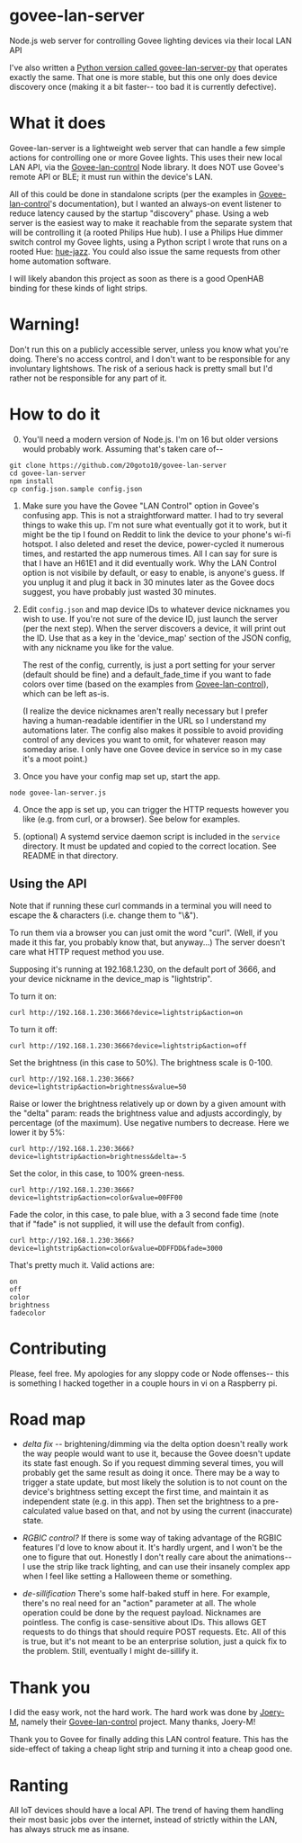 # govee-lan-server
Node.js web server for controlling Govee lighting devices via their local LAN API   

I've also written a [Python version called govee-lan-server-py](https://github.com/20goto10/govee-lan-server-py) that operates exactly the same. That one is more stable, but this one only does device discovery once (making it a bit faster-- too bad it is currently defective).


# What it does
Govee-lan-server is a lightweight web server that can handle a few simple actions for controlling one or more Govee lights. This uses their new local LAN API, via the [Govee-lan-control](https://github.com/Joery-M/Govee-LAN-Control) Node library. It does NOT use Govee's remote API or BLE; it must run within the device's LAN.

All of this could be done in standalone scripts (per the examples in [Govee-lan-control](https://github.com/Joery-M/Govee-LAN-Control)'s documentation), but I wanted an always-on event listener to reduce latency caused by the startup "discovery" phase. Using a web server is the easiest way to make it reachable from the separate system that will be controlling it (a rooted Philips Hue hub). I use a Philips Hue dimmer switch control my Govee lights, using a Python script I wrote that runs on a rooted Hue: [hue-jazz](https://github.com/20goto10/hue-jazz/). You could also issue the same requests from other home automation software. 

I will likely abandon this project as soon as there is a good OpenHAB binding for these kinds of light strips.

# Warning!
Don't run this on a publicly accessible server, unless you know what you're doing. There's no access control, and I don't want to be responsible for any involuntary lightshows. The risk of a serious hack is pretty small but I'd rather not be responsible for any part of it.

# How to do it

0. You'll need a modern version of Node.js. I'm on 16 but older versions would probably work. Assuming that's taken care of--
```
git clone https://github.com/20goto10/govee-lan-server
cd govee-lan-server
npm install
cp config.json.sample config.json
```


1. Make sure you have the Govee "LAN Control" option in Govee's confusing app. This is not a straightforward matter. I had to try several things to wake this up. I'm not sure what eventually got it to work, but it might be the tip I found on Reddit to link the device to your phone's wi-fi hotspot. I also deleted and reset the device, power-cycled it numerous times, and restarted the app numerous times. All I can say for sure is that I have an H61E1 and it did eventually work. Why the LAN Control option is not visibile by default, or easy to enable, is anyone's guess. If you unplug it and plug it back in 30 minutes later as the Govee docs suggest, you have probably just wasted 30 minutes.

2. Edit `config.json` and map device IDs to whatever device nicknames you wish to use. If you're not sure of the device ID, just launch the server (per the next step). When the server discovers a device, it will print out the ID. Use that as a key in the 'device_map' section of the JSON config, with any nickname you like for the value. 

   The rest of the config, currently, is just a port setting for your server (default should be fine) and a default_fade_time if you want to fade colors over time (based on the examples from [Govee-lan-control](https://github.com/Joery-M/Govee-LAN-Control)), which can be left as-is. 

   (I realize the device nicknames aren't really necessary but I prefer having a human-readable identifier in the URL so I understand my automations later. The config also makes it possible to avoid providing control of any devices you want to omit, for whatever reason may someday arise. I only have one Govee device in service so in my case it's a moot point.)

3. Once you have your config map set up, start the app.
```
node govee-lan-server.js
````


4. Once the app is set up, you can trigger the HTTP requests however you like (e.g. from curl, or a browser). See below for examples.

5. (optional) A systemd service daemon script is included in the `service` directory. It must be updated and copied to the correct location. See README in that directory.


## Using the API

Note that if running these curl commands in a terminal you will need to escape the & characters (i.e. change them to "\\&").

To run them via a browser you can just omit the word "curl". (Well, if you made it this far, you probably know that, but anyway...) The server doesn't care what HTTP request method you use.

Supposing it's running at 192.168.1.230, on the default port of 3666, and your device nickname in the device_map is "lightstrip".

To turn it on:

`curl http://192.168.1.230:3666?device=lightstrip&action=on`

To turn it off:

`curl http://192.168.1.230:3666?device=lightstrip&action=off`

Set the brightness (in this case to 50%). The brightness scale is 0-100.

`curl http://192.168.1.230:3666?device=lightstrip&action=brightness&value=50`

Raise or lower the brightness relatively up or down by a given amount with the "delta" param: reads the brightness value and adjusts accordingly, by percentage (of the maximum). Use negative numbers to decrease. Here we lower it by 5%:

`curl http://192.168.1.230:3666?device=lightstrip&action=brightness&delta=-5`

Set the color, in this case, to 100% green-ness. 

`curl http://192.168.1.230:3666?device=lightstrip&action=color&value=00FF00`

Fade the color, in this case, to pale blue, with a 3 second fade time (note that if "fade" is not supplied, it will use the default from config).

`curl http://192.168.1.230:3666?device=lightstrip&action=color&value=DDFFDD&fade=3000`


That's pretty much it.  Valid actions are:
```
on
off
color
brightness
fadecolor
```


# Contributing
Please, feel free. My apologies for any sloppy code or Node offenses-- this is something I hacked together in a couple hours in vi on a Raspberry pi.

# Road map

- *delta fix* -- brightening/dimming via the delta option doesn't really work the way people would want to use it, because the Govee doesn't update its state fast enough. So if you request dimming several times, you will probably get the same result as doing it once. There may be a way to trigger a state update, but most likely the solution is to not count on the device's brightness setting except the first time, and maintain it as independent state (e.g. in this app). Then set the brightness to a pre-calculated value based on that, and not by using the current (inaccurate) state.

- *RGBIC control?*
If there is some way of taking advantage of the RGBIC features I'd love to know about it. It's hardly urgent, and I won't be the one to figure that out. Honestly I don't really care about the animations-- I use the strip like track lighting, and can use their insanely complex app when I feel like setting a Halloween theme or something.

- *de-sillification*
There's some half-baked stuff in here. For example, there's no real need for an "action" parameter at all. The whole operation could be done by the request payload. Nicknames are pointless. The config is case-sensitive about IDs. This allows GET requests to do things that should require POST requests. Etc. All of this is true, but it's not meant to be an enterprise solution, just a quick fix to the problem. Still, eventually I might de-sillify it.

# Thank you
I did the easy work, not the hard work. The hard work was done by [Joery-M](https://github.com/Joery-M), namely their [Govee-lan-control](https://github.com/Joery-M/Govee-LAN-Control) project. Many thanks, Joery-M!

Thank you to Govee for finally adding this LAN control feature. This has the side-effect of taking a cheap light strip and turning it into a cheap good one.

# Ranting
All IoT devices should have a local API. The trend of having them handling their most basic jobs over the internet, instead of strictly within the LAN, has always struck me as insane. 

